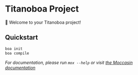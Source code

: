 
# Titanoboa Project

🐍 Welcome to your Titanoboa project!

## Quickstart

```bash
boa init
boa compile
```

_For documentation, please run `mox --help` or visit [the Moccasin documentation](https://github.com/cyfrin/moccasin)_
